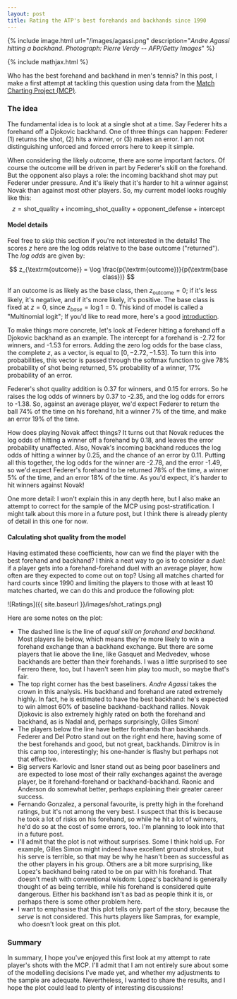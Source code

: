 ```yaml
---
layout: post
title: Rating the ATP's best forehands and backhands since 1990
---
```


{% include image.html url="/images/agassi.png" description="<i>Andre Agassi hitting a backhand. Photograph: Pierre Verdy -- AFP/Getty Images</i>" %}

{% include mathjax.html %}

Who has the best forehand and backhand in men's tennis? In this post, I make a first attempt at tackling this question using data from the [Match Charting Project (MCP)](http://www.tennisabstract.com/charting/meta.html).

### The idea

The fundamental idea is to look at a single shot at a time. Say Federer hits a forehand off a Djokovic backhand. One of three things can happen: Federer (1) returns the shot, (2) hits a winner, or (3) makes an error. I am not distinguishing unforced and forced errors here to keep it simple.

When considering the likely outcome, there are some important factors. Of course the outcome will be driven in part by Federer's skill on the forehand. But the opponent also plays a role: the incoming backhand shot may put Federer under pressure. And it's likely that it's harder to hit a winner against Novak than against most other players.  So, my current model looks roughly like this:
$$
z = \textrm{shot_quality} + \textrm{incoming_shot_quality} + \textrm{opponent_defense} + \textrm{intercept}
$$

#### Model details

Feel free to skip this section if you're not interested in the details! The scores $z$ here are the log odds relative to the base outcome ("returned"). The _log odds_ are given by:

$$
z_{\textrm{outcome}} = \log \frac{p(\textrm{outcome})}{p(\textrm{base class})}
$$

If an outcome is as likely as the base class, then $z_\textrm{outcome} = 0$; if it's less likely, it's negative, and if it's more likely, it's positive. The base class is fixed at $z = 0$, since $z_{base} = \log 1 = 0$. This kind of model is called a "Multinomial logit"; If you'd like to read more, here's a good [introduction](https://www3.nd.edu/~rwilliam/stats3/Mlogit1.pdf).

To make things more concrete, let's look at Federer hitting a forehand off a Djokovic backhand as an example. The intercept for a forehand is -2.72 for winners, and -1.53 for errors. Adding the zero log odds for the base class, the complete $z$, as a vector, is equal to $[0, -2.72, -1.53]$. To turn this into probabilities, this vector is passed through the softmax function to give 78% probability of shot being returned, 5% probability of a winner, 17% probability of an error.

Federer's shot quality addition is 0.37 for winners, and 0.15 for errors. So he raises the log odds of winners by 0.37 to -2.35, and the log odds for errors to -1.38. So, against an average player, we'd expect Federer to return the ball 74% of the time on his forehand, hit a winner 7% of the time, and make an error 19% of the time.

How does playing Novak affect things? It turns out that Novak reduces the log odds of hitting a winner off a forehand by 0.18, and leaves the error probability unaffected. Also, Novak's incoming backhand reduces the log odds of hitting a winner by 0.25, and the chance of an error by 0.11. Putting all this together, the log odds for the winner are -2.78, and the error -1.49, so we'd expect Federer's forehand to be returned 78% of the time, a winner 5% of the time, and an error 18% of the time. As you'd expect, it's harder to hit winners against Novak!

One more detail: I won't explain this in any depth here, but I also make an attempt to correct for the sample of the MCP using post-stratification. I might talk about this more in a future post, but I think there is already plenty of detail in this one for now.

#### Calculating shot quality from the model

Having estimated these coefficients, how can we find the player with the best forehand and backhand? I think a neat way to go is to consider a *duel*: if a player gets into a forehand-forehand duel with an average player, how often are they expected to come out on top? Using all matches charted for hard courts since 1990 and limiting the players to those with at least 10 matches charted, we can do this and produce the following plot:

![Ratings]({{ site.baseurl }}/images/shot_ratings.png)

Here are some notes on the plot:

* The dashed line is the line of *equal skill on forehand and backhand*. Most players lie below, which means they're more likely to win a forehand exchange than a backhand exchange. But there are some players that lie above the line, like Gasquet and Medvedev, whose backhands are better than their forehands. I was a little surprised to see Ferrero there, too, but I haven't seen him play too much, so maybe that's fair.
* The top right corner has the best baseliners. *Andre Agassi* takes the crown in this analysis. His backhand and forehand are rated extremely highly. In fact, he is estimated to have the best backhand: he's expected to win almost 60% of baseline backhand-backhand rallies. Novak Djokovic is also extremely highly rated on both the forehand and backhand, as is Nadal and, perhaps surprisingly, Gilles Simon!
* The players below the line have better forehands than backhands. Federer and Del Potro stand out on the right end here, having some of the best forehands and good, but not great, backhands. Dimitrov is in this camp too, interestingly; his one-hander is flashy but perhaps not that effective.
* Big servers Karlovic and Isner stand out as being poor baseliners and are expected to lose most of their rally exchanges against the average player, be it forehand-forehand or backhand-backhand. Raonic and Anderson do somewhat better, perhaps explaining their greater career success.
* Fernando Gonzalez, a personal favourite, is pretty high in the forehand ratings, but it's not among the very best. I suspect that this is because he took a lot of risks on his forehand, so while he hit a lot of winners, he'd do so at the cost of some errors, too. I'm planning to look into that in a future post.
* I'll admit that the plot is not without surprises. Some I think hold up. For example, Gilles Simon might indeed have excellent ground strokes, but his serve is terrible, so that may be why he hasn't been as successful as the other players in his group. Others are a bit more surprising, like Lopez's backhand being rated to be on par with his forehand. That doesn't mesh with conventional wisdom: Lopez's backhand is generally thought of as being terrible, while his forehand is considered quite dangerous. Either his backhand isn't as bad as people think it is, or perhaps there is some other problem here.
* I want to emphasise that this plot tells only part of the story, because the _serve_ is not considered. This hurts players like Sampras, for example, who doesn't look great on this plot.

### Summary

In summary, I hope you've enjoyed this first look at my attempt to rate player's shots with the MCP. I'll admit that I am not entirely sure about some of the modelling decisions I've made yet, and whether my adjustments to the sample are adequate. Nevertheless, I wanted to share the results, and I hope the plot could lead to plenty of interesting discussions!
